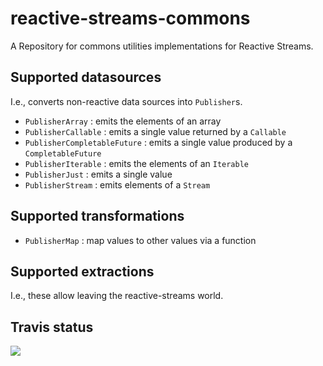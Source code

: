 # reactive-streams-commons
A Repository for commons utilities implementations for Reactive Streams.

## Supported datasources

I.e., converts non-reactive data sources into `Publisher`s.

  - `PublisherArray` : emits the elements of an array
  - `PublisherCallable` : emits a single value returned by a `Callable`
  - `PublisherCompletableFuture` : emits a single value produced by a `CompletableFuture`
  - `PublisherIterable` : emits the elements of an `Iterable`
  - `PublisherJust` : emits a single value
  - `PublisherStream` : emits elements of a `Stream`
  
## Supported transformations

  - `PublisherMap` : map values to other values via a function

## Supported extractions

I.e., these allow leaving the reactive-streams world.


## Travis status


<a href='https://travis-ci.org/reactor/reactive-streams-commons/builds'><img src='https://travis-ci.org/reactor/reactive-streams-commons.svg?branch=master'></a>
